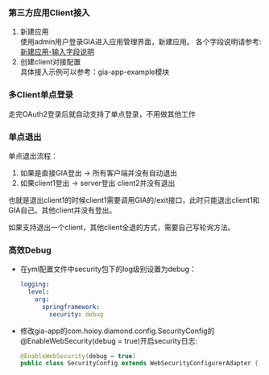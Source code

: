 ### 第三方应用Client接入
1. 新建应用   
    使用admin用户登录GIA进入应用管理界面，新建应用。
    各个字段说明请参考:[新建应用-输入字段说明](https://github.com/hoioy/diamond-gia/wiki/%E6%96%B0%E5%BB%BA%E5%BA%94%E7%94%A8-%E8%BE%93%E5%85%A5%E5%AD%97%E6%AE%B5%E8%AF%B4%E6%98%8E)
1. 创建client对接配置  
    具体接入示例可以参考：gia-app-example模块

### 多Client单点登录
走完OAuth2登录后就自动支持了单点登录，不用做其他工作

### 单点退出
单点退出流程：
1. 如果是直接GIA登出 ->  所有客户端并没有自动退出
1. 如果client1登出  -> server登出  client2并没有退出

也就是退出client1的时候client1需要调用GIA的/exit接口，此时只能退出client1和GIA自己。其他client并没有登出。

如果支持退出一个client，其他client全退的方式，需要自己写轮询方法。

### 高效Debug
* 在yml配置文件中security包下的log级别设置为debug：  
    ```yml
    logging:
      level:
        org:
          springframework:
            security: debug
    ```

* 修改gia-app的com.hoioy.diamond.config.SecurityConfig的@EnableWebSecurity(debug = true)开启security日志:
    ```java
    @EnableWebSecurity(debug = true)
    public class SecurityConfig extends WebSecurityConfigurerAdapter {
    ```

